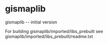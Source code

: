 # gismaplib
gismaplib -- initial version

For building gismaplib/imported/libs_prebuilt see gismaplib/imported/libs_prebuilt/readme.txt
